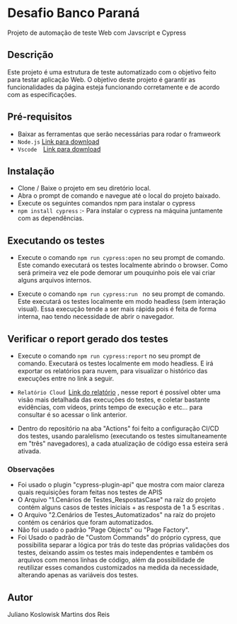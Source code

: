 # Desafio Banco Paraná
Projeto de automação de teste Web com Javscript e Cypress

## Descrição
Este projeto é uma estrutura de teste automatizado com o objetivo feito para testar aplicação Web. O objetivo deste projeto é garantir as funcionalidades da página esteja funcionando corretamente e de acordo com as especificações.

## Pré-requisitos
* Baixar as ferramentas que serão necessárias para rodar o framweork
* `Node.js` [Link para download](https://nodejs.org/pt-br/download)
* `Vscode  `[Link para download](https://code.visualstudio.com/download)


## Instalação
* Clone / Baixe o projeto em seu diretório local.
* Abra o prompt de comando e navegue até o local do projeto baixado.
* Execute os seguintes comandos npm para instalar o cypress 
* `npm install cypress` :- Para instalar o cypress na máquina juntamente com as dependências.

## Executando os testes
* Execute o comando `npm run cypress:open` no seu prompt de comando. Este comando executará os testes localmente abrindo o browser. Como será primeira vez ele pode demorar um pouquinho pois ele vai criar alguns arquivos internos.

* Execute o comando `npm run cypress:run ` no seu prompt de comando. Este executará os testes localmente em modo headless (sem interação visual). Essa execução tende a ser mais rápida pois é feita de forma interna, nao tendo necessidade de abrir o navegador.


## Verificar o report gerado dos testes
* Execute o comando `npm run cypress:report` no seu prompt de comando. Executará os testes localmente em modo headless. E irá exportar os relatórios para nuvem, para visualizar o histórico das execuções entre no link a seguir.

* `Relatório Cloud `[Link do relatório](https://cloud.cypress.io/projects/9cpkcx/runs) , nesse report é possível obter uma visão mais detalhada das execuções do testes, e coletar bastante evidências, com vídeos, prints tempo de execução e etc... para consultar é so acessar o link anterior.

* Dentro do repositório na aba "Actions" foi feito a configuração CI/CD dos testes, usando paralelismo (executando os testes simultaneamente em "três" navegadores), a cada atualização de código essa esteira será ativada.

### Observações
* Foi usado o plugin "cypress-plugin-api" que mostra com maior clareza quais requisições foram feitas nos testes de APIS
* O Arquivo "1.Cenários de Testes_RespostasCase" na raíz do projeto contém alguns casos de testes iniciais + as resposta de 1 a 5 escritas . 
* O Arquivo "2.Cenários de Testes_Automatizados" na raíz do projeto contém os cenários que foram automatizados.
* Não foi usado o padrão "Page Objects" ou "Page Factory".
* Foi Usado o padrão de "Custom Commands" do próprio cypress, que possibilita separar a lógica por trás do teste das próprias validações dos testes, deixando assim os testes mais independentes e também os arquivos com menos linhas de código, além da possibilidade de reutilizar esses comandos customizados na medida da necessidade, alterando apenas as variáveis dos testes.

## Autor
Juliano Koslowisk Martins dos Reis